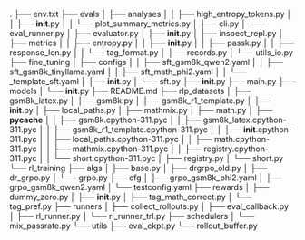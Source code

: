 .
├── env.txt
├── evals
│   ├── analyses
│   │   ├── high_entropy_tokens.py
│   │   ├── __init__.py
│   │   └── plot_summary_metrics.py
│   ├── cli.py
│   ├── eval_runner.py
│   ├── evaluator.py
│   ├── __init__.py
│   ├── inspect_repl.py
│   ├── metrics
│   │   ├── entropy.py
│   │   ├── __init__.py
│   │   ├── passk.py
│   │   ├── response_len.py
│   │   └── tag_format.py
│   ├── records.py
│   └── utils_io.py
├── fine_tuning
│   ├── configs
│   │   ├── sft_gsm8k_qwen2.yaml
│   │   ├── sft_gsm8k_tinyllama.yaml
│   │   ├── sft_math_phi2.yaml
│   │   └── _template_sft.yaml
│   ├── __init__.py
│   └── sft.py
├── __init__.py
├── main.py
├── models
│   └── __init__.py
├── README.md
├── rlp_datasets
│   ├── gsm8k_latex.py
│   ├── gsm8k.py
│   ├── gsm8k_r1_template.py
│   ├── __init__.py
│   ├── local_paths.py
│   ├── mathmix.py
│   ├── math.py
│   ├── __pycache__
│   │   ├── gsm8k.cpython-311.pyc
│   │   ├── gsm8k_latex.cpython-311.pyc
│   │   ├── gsm8k_r1_template.cpython-311.pyc
│   │   ├── __init__.cpython-311.pyc
│   │   ├── local_paths.cpython-311.pyc
│   │   ├── math.cpython-311.pyc
│   │   ├── mathmix.cpython-311.pyc
│   │   ├── registry.cpython-311.pyc
│   │   └── short.cpython-311.pyc
│   ├── registry.py
│   └── short.py
└── rl_training
    ├── algs
    │   ├── base.py
    │   ├── drgrpo_old.py
    │   ├── dr_grpo.py
    │   └── grpo.py
    ├── cfg
    │   ├── grpo_gsm8k_phi2.yaml
    │   ├── grpo_gsm8k_qwen2.yaml
    │   └── testconfig.yaml
    ├── rewards
    │   ├── dummy_zero.py
    │   ├── __init__.py
    │   ├── tag_math_correct.py
    │   └── tag_pref.py
    ├── runners
    │   ├── collect_rollouts.py
    │   ├── eval_callback.py
    │   ├── rl_runner.py
    │   └── rl_runner_trl.py
    ├── schedulers
    │   └── mix_passrate.py
    └── utils
        ├── eval_ckpt.py
        └── rollout_buffer.py
